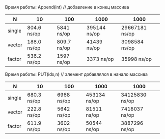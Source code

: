 Время работы: Append(int) // добавление в конец массива

| N      | 10          | 100         | 1000         | 1000           |
|--------|-------------|-------------|--------------|----------------|
| single | 804.6 ns/op | 5841 ns/op  | 395144 ns/op | 29667181 ns/op |
| vector | 188.0 ns/op | 809.7 ns/op | 41439 ns/op  | 3098584 ns/op  |
| factor | 536.2 ns/op | 1597 ns/op  | 3373 ns/op   | 35998 ns/op    |

Время работы: PUT(idx,n) // элемент добавлялся в начало массива

| N      | 10          | 100        | 1000         | 1000           |
|--------|-------------|------------|--------------|----------------|
| single | 680.3 ns/op | 6968 ns/op | 453134 ns/op | 34125830 ns/op |
| vector | 222.8 ns/op | 5642 ns/op | 81511 ns/op  | 7418037 ns/op  |
| factor | 611.9 ns/op | 3602 ns/op | 50544 ns/op  | 3887296 ns/op  |
